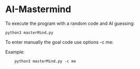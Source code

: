 # AI-Mastermind
To execute the program with a random code and AI guessing:

    python3 masterMind.py

To enter manually the goal code use options -c me:

   Example:

        python3 masterMind.py -c me
